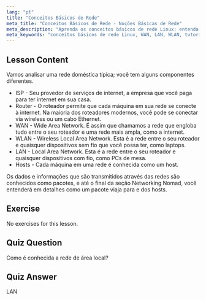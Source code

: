 ```yaml
---
lang: "pt"
title: "Conceitos Básicos de Rede"
meta_title: "Conceitos Básicos de Rede - Noções Básicas de Rede"
meta_description: "Aprenda os conceitos básicos de rede Linux: entenda WAN, LAN, WLAN, roteadores e hosts. Comece sua jornada de rede com este guia para iniciantes!"
meta_keywords: "conceitos básicos de rede Linux, WAN, LAN, WLAN, tutorial de rede, Linux para iniciantes, guia de rede, conceitos de Linux"
---
```


## Lesson Content

Vamos analisar uma rede doméstica típica; você tem alguns componentes diferentes.

- ISP - Seu provedor de serviços de internet, a empresa que você paga para ter internet em sua casa.
- Router - O roteador permite que cada máquina em sua rede se conecte à internet. Na maioria dos roteadores modernos, você pode se conectar via wireless ou um cabo Ethernet.
- WAN - Wide Area Network. É assim que chamamos a rede que engloba tudo entre o seu roteador e uma rede mais ampla, como a internet.
- WLAN - Wireless Local Area Network. Esta é a rede entre o seu roteador e quaisquer dispositivos sem fio que você possa ter, como laptops.
- LAN - Local Area Network. Esta é a rede entre o seu roteador e quaisquer dispositivos com fio, como PCs de mesa.
- Hosts - Cada máquina em uma rede é conhecida como um host.

Os dados e informações que são transmitidos através das redes são conhecidos como pacotes, e até o final da seção Networking Nomad, você entenderá em detalhes como um pacote viaja para e dos hosts.

## Exercise

No exercises for this lesson.

## Quiz Question

Como é conhecida a rede de área local?

## Quiz Answer

LAN
